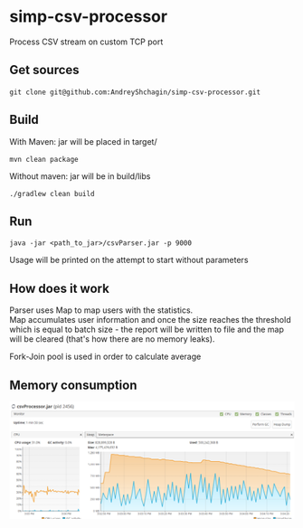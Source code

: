 # simp-csv-processor

Process CSV stream on custom TCP port

## Get sources

```
git clone git@github.com:AndreyShchagin/simp-csv-processor.git
```

## Build
 With Maven: jar will be placed in target/
 ```
 mvn clean package
 ```
 
 Without maven: jar will be in build/libs
 ```
 ./gradlew clean build
 ```
 
## Run

```
java -jar <path_to_jar>/csvParser.jar -p 9000
```

Usage will be printed on the attempt to start without parameters

## How does it work

Parser uses Map to map users with the statistics.  
Map accumulates user information and once the size reaches the threshold which is equal to batch size - the report will be written to file and the map will be cleared (that's how there are no memory leaks).  

Fork-Join pool is used in order to calculate average

## Memory consumption
 
![memory consumption](img/csvParserMem.png "Memory consumption on local environment")

